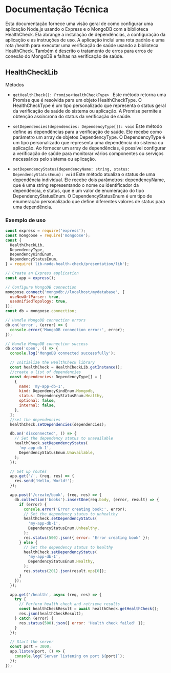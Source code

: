 # Documentação Técnica

Esta documentação fornece uma visão geral de como configurar uma aplicação Node.js usando o Express e o MongoDB com a biblioteca HealthCheck. Ela abrange a instalação de dependências, a configuração da aplicação e as instruções de uso. A aplicação inclui uma rota padrão e uma rota /health para executar uma verificação de saúde usando a biblioteca HealthCheck. Também é descrito o tratamento de erros para erros de conexão do MongoDB e falhas na verificação de saúde.
## HealthCheckLib

Métodos

- `getHealthCheck(): Promise<HealthCheckType> `
  Este método retorna uma Promise que é resolvida para um objeto HealthCheckType. O HealthCheckType é um tipo personalizado que representa o status geral da verificação de saúde do sistema ou aplicação. A Promise permite a obtenção assíncrona do status da verificação de saúde.

- `setDependencies(dependencies: DependencyType[]): void`
  Este método define as dependências para a verificação de saúde. Ele recebe como parâmetro um array de objetos DependencyType. O DependencyType é um tipo personalizado que representa uma dependência do sistema ou aplicação. Ao fornecer um array de dependências, é possível configurar a verificação de saúde para monitorar vários componentes ou serviços necessários pelo sistema ou aplicação.

- `setDependencyStatus(dependencyName: string, status: DependencyStatusEnum): void`
  Este método atualiza o status de uma dependência individual. Ele recebe dois parâmetros: dependencyName, que é uma string representando o nome ou identificador da dependência, e status, que é um valor de enumeração do tipo DependencyStatusEnum. O DependencyStatusEnum é um tipo de enumeração personalizado que define diferentes valores de status para uma dependência.

### Exemplo de uso


```javascript
const express = require('express');
const mongoose = require('mongoose');
const {
  HealthCheckLib,
  DependencyType,
  DependencyKindEnum,
  DependencyStatusEnum,
} = require('lib-node-health-check/presentation/lib');

// Create an Express application
const app = express();

// Configure MongoDB connection
mongoose.connect('mongodb://localhost/mydatabase', {
  useNewUrlParser: true,
  useUnifiedTopology: true,
});
const db = mongoose.connection;

// Handle MongoDB connection errors
db.on('error', (error) => {
  console.error('MongoDB connection error:', error);
});

// Handle MongoDB connection success
db.once('open', () => {
  console.log('MongoDB connected successfully');

  // Initialize the HealthCheck library
  const healthCheck = HealthCheckLib.getInstance();
  //create a list of dependencies
  const dependencies: DependencyType[] = [
    {
      name: 'my-app-db-1',
      kind: DependencyKindEnum.Mongodb,
      status: DependencyStatusEnum.Healthy,
      optional: false,
      internal: false,
    },
  ];
  //set the dependencies
  healthCheck.setDependencies(dependencies);

  db.on('disconnected', () => {
    // Set the dependency status to unavailable
    healthCheck.setDependencyStatus(
      'my-app-db-1',
      DependencyStatusEnum.Unavailable,
    );
  });

  // Set up routes
  app.get('/', (req, res) => {
    res.send('Hello, World!');
  });

  app.post('/create/book', (req, res) => {
    db.collection('books').insertOne(req.body, (error, result) => {
      if (error) {
        console.error('Error creating book:', error);
        // Set the dependency status to unhealthy
        healthCheck.setDependencyStatus(
          'my-app-db-1',
          DependencyStatusEnum.Unhealthy,
        );
        res.status(500).json({ error: 'Error creating book' });
      } else {
        // Set the dependency status to healthy
        healthCheck.setDependencyStatus(
          'my-app-db-1',
          DependencyStatusEnum.Healthy,
        );
        res.status(201).json(result.ops[0]);
      }
    });
  });

  app.get('/health', async (req, res) => {
    try {
      // Perform health check and retrieve results
      const healthCheckResult = await healthCheck.getHealthCheck();
      res.json(healthCheckResult);
    } catch (error) {
      res.status(500).json({ error: 'Health check failed' });
    }
  });

  // Start the server
  const port = 3000;
  app.listen(port, () => {
    console.log(`Server listening on port ${port}`);
  });
});
```
